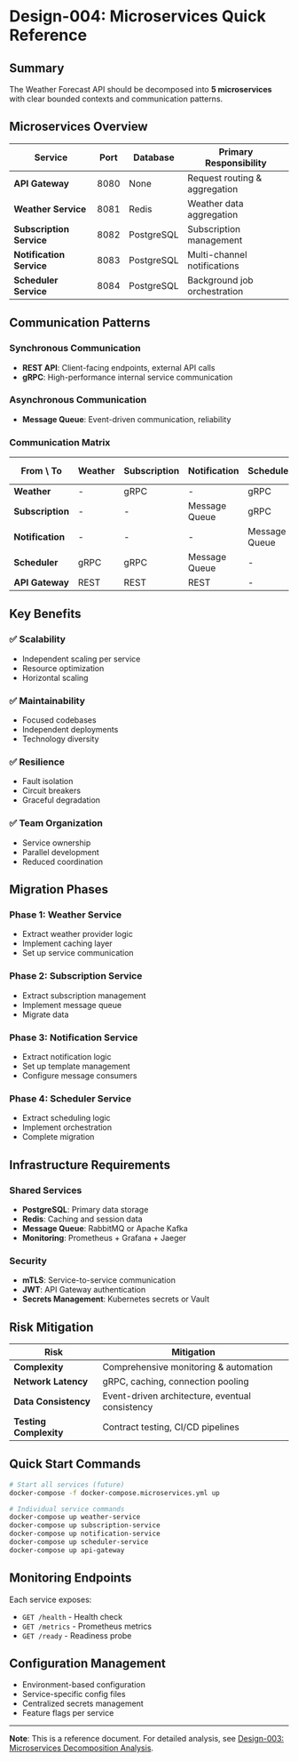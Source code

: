 # Design-004: Microservices Quick Reference

## Summary

The Weather Forecast API should be decomposed into **5 microservices** with clear bounded contexts and communication patterns.

## Microservices Overview

| Service | Port | Database | Primary Responsibility |
|---------|------|----------|----------------------|
| **API Gateway** | 8080 | None | Request routing & aggregation |
| **Weather Service** | 8081 | Redis | Weather data aggregation |
| **Subscription Service** | 8082 | PostgreSQL | Subscription management |
| **Notification Service** | 8083 | PostgreSQL | Multi-channel notifications |
| **Scheduler Service** | 8084 | PostgreSQL | Background job orchestration |

## Communication Patterns

### Synchronous Communication
- **REST API**: Client-facing endpoints, external API calls
- **gRPC**: High-performance internal service communication

### Asynchronous Communication
- **Message Queue**: Event-driven communication, reliability

### Communication Matrix

| From \ To | Weather | Subscription | Notification | Scheduler | API Gateway |
|-----------|---------|--------------|--------------|-----------|-------------|
| **Weather** | - | gRPC | - | gRPC | REST |
| **Subscription** | - | - | Message Queue | gRPC | REST |
| **Notification** | - | - | - | Message Queue | REST |
| **Scheduler** | gRPC | gRPC | Message Queue | - | - |
| **API Gateway** | REST | REST | REST | - | - |

## Key Benefits

### ✅ Scalability
- Independent scaling per service
- Resource optimization
- Horizontal scaling

### ✅ Maintainability
- Focused codebases
- Independent deployments
- Technology diversity

### ✅ Resilience
- Fault isolation
- Circuit breakers
- Graceful degradation

### ✅ Team Organization
- Service ownership
- Parallel development
- Reduced coordination

## Migration Phases

### Phase 1: Weather Service
- Extract weather provider logic
- Implement caching layer
- Set up service communication

### Phase 2: Subscription Service
- Extract subscription management
- Implement message queue
- Migrate data

### Phase 3: Notification Service
- Extract notification logic
- Set up template management
- Configure message consumers

### Phase 4: Scheduler Service
- Extract scheduling logic
- Implement orchestration
- Complete migration

## Infrastructure Requirements

### Shared Services
- **PostgreSQL**: Primary data storage
- **Redis**: Caching and session data
- **Message Queue**: RabbitMQ or Apache Kafka
- **Monitoring**: Prometheus + Grafana + Jaeger

### Security
- **mTLS**: Service-to-service communication
- **JWT**: API Gateway authentication
- **Secrets Management**: Kubernetes secrets or Vault

## Risk Mitigation

| Risk | Mitigation |
|------|------------|
| **Complexity** | Comprehensive monitoring & automation |
| **Network Latency** | gRPC, caching, connection pooling |
| **Data Consistency** | Event-driven architecture, eventual consistency |
| **Testing Complexity** | Contract testing, CI/CD pipelines |

## Quick Start Commands

```bash
# Start all services (future)
docker-compose -f docker-compose.microservices.yml up

# Individual service commands
docker-compose up weather-service
docker-compose up subscription-service
docker-compose up notification-service
docker-compose up scheduler-service
docker-compose up api-gateway
```

## Monitoring Endpoints

Each service exposes:
- `GET /health` - Health check
- `GET /metrics` - Prometheus metrics
- `GET /ready` - Readiness probe

## Configuration Management

- Environment-based configuration
- Service-specific config files
- Centralized secrets management
- Feature flags per service

---

**Note**: This is a reference document. For detailed analysis, see [Design-003: Microservices Decomposition Analysis](003-microservices-decomposition.md). 